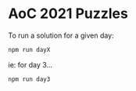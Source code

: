 # AoC 2021 Puzzles

To run a solution for a given day:
```javascript
npm run dayX
```

ie: for day 3...
```javascript
npm run day3
```